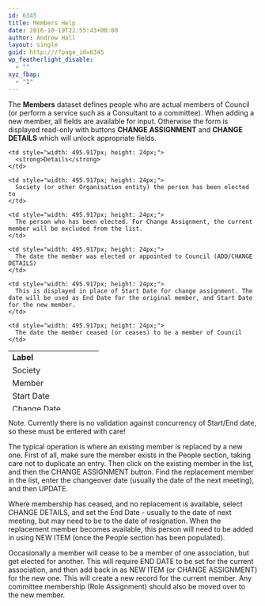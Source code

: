 ```yaml
---
id: 6345
title: Members Help
date: 2016-10-19T22:55:43+00:00
author: Andrew Hall
layout: single
guid: http:///?page_id=6345
wp_featherlight_disable:
  - ""
xyz_fbap:
  - "1"
---
```

The **Members** dataset defines people who are actual members of Council (or perform a service such as a Consultant to a committee). When adding a new member, all fields are available for input. Otherwise the form is displayed read-only with buttons **CHANGE ASSIGNMENT** and **CHANGE DETAILS** which will unlock appropriate fields.

<table style="height: 121px; width: 681px;">
  <tr style="height: 24px;">
    <td style="width: 167.083px; height: 24px;">
      <strong>Label</strong>
    </td>
    
    <td style="width: 495.917px; height: 24px;">
      <strong>Details</strong>
    </td>
  </tr>
  
  <tr style="height: 24px;">
    <td style="width: 167.083px; height: 24px;">
      Society
    </td>
    
    <td style="width: 495.917px; height: 24px;">
      Society (or other Organisation entity) the person has been elected to
    </td>
  </tr>
  
  <tr style="height: 24px;">
    <td style="width: 167.083px; height: 24px;">
      Member
    </td>
    
    <td style="width: 495.917px; height: 24px;">
      The person who has been elected. For Change Assignment, the current member will be excluded from the list.
    </td>
  </tr>
  
  <tr style="height: 24px;">
    <td style="width: 167.083px; height: 24px;">
      Start Date
    </td>
    
    <td style="width: 495.917px; height: 24px;">
      The date the member was elected or appointed to Council (ADD/CHANGE DETAILS)
    </td>
  </tr>
  
  <tr style="height: 24px;">
    <td style="width: 167.083px; height: 24px;">
      Change Date
    </td>
    
    <td style="width: 495.917px; height: 24px;">
      This is displayed in place of Start Date for change assignment. The date will be used as End Date for the original member, and Start Date for the new member.
    </td>
  </tr>
  
  <tr style="height: 24px;">
    <td style="width: 167.083px; height: 24px;">
      End Date
    </td>
    
    <td style="width: 495.917px; height: 24px;">
      The date the member ceased (or ceases) to be a member of Council
    </td>
  </tr>
</table>

Note. Currently there is no validation against concurrency of Start/End date, so these must be entered with care!

The typical operation is where an existing member is replaced by a new one. First of all, make sure the member exists in the People section, taking care not to duplicate an entry. Then click on the existing member in the list, and then the CHANGE ASSIGNMENT button. Find the replacement member in the list, enter the changeover date (usually the date of the next meeting), and then UPDATE.

Where membership has ceased, and no replacement is available, select CHANGE DETAILS, and set the End Date - usually to the date of next meeting, but may need to be to the date of resignation. When the replacement member becomes available, this person will need to be added in using NEW ITEM (once the People section has been populated).

Occasionally a member will cease to be a member of one association, but get elected for another. This will require END DATE to be set for the current association, and then add back in as NEW ITEM (or CHANGE ASSIGNMENT) for the new one. This will create a new record for the current member. Any committee membership (Role Assignment) should also be moved over to the new member.

